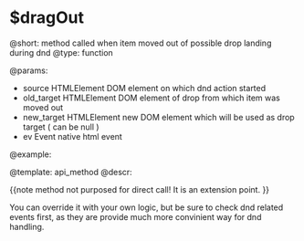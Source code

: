 $dragOut
=============


@short: method called when item moved out of possible drop landing during dnd
@type: function
	
@params:
- source     HTMLElement     DOM element on which dnd action started
- old_target     HTMLElement     DOM element of drop from which item was moved out
- new_target     HTMLElement     new DOM element which will be used as drop target ( can be null )
- ev      Event      native html event

@example:

@template:	api_method
@descr:

{{note method not purposed for direct call! It is an extension point. }}

You can override it with your own logic, but be sure to check dnd related events first, as they are provide much more convinient way for dnd handling. 


